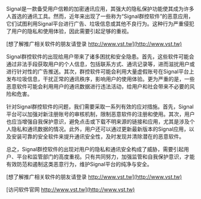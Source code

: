 Signal是一款备受用户信赖的加密通讯应用，其强大的隐私保护功能使其成为许多人首选的通讯工具。然而，近年来出现了一些称为“Signal群控软件”的恶意应用，它们试图利用Signal平台进行广告、垃圾信息或其他不良行为。这种行为严重侵犯了用户的隐私和使用体验，因此需要引起足够的重视。

[想了解推广相关软件的朋友请登录 http://www.vst.tw](http://www.vst.tw)

Signal群控软件的出现给用户带来了诸多困扰和安全隐患。首先，这些软件可能会通过非法手段获取用户的个人信息，包括联系方式、通讯记录等，进而滋扰用户或进行针对性的广告推送。其次，群控软件可能会利用大量虚假账号在Signal平台上发布垃圾信息，干扰正常的通讯秩序，影响用户的使用体验。更为严重的是，一些恶意软件可能会利用用户的通讯数据进行违法活动，给用户和社会带来不必要的风险和危害。

针对Signal群控软件的问题，我们需要采取一系列有效的应对措施。首先，Signal平台可以加强对新注册账号的审核机制，限制恶意软件的注册和使用。其次，用户也应当增强自我保护意识，避免点击或下载不明来源的链接和应用，尤其是涉及个人隐私和通讯数据的情况。此外，用户还可以通过更新最新版本的Signal应用，以及安装可靠的安全软件来提升通讯安全性，及时发现并清除潜在的恶意软件。

总之，Signal群控软件的出现对用户的隐私和通讯安全构成了威胁，需要引起用户、平台和监管部门的高度重视。只有共同努力，加强监管和自我保护意识，才能有效防范和遏制这类恶意行为，维护Signal平台的纯净与安全。

[想了解推广相关软件的朋友请登录 http://www.vst.tw](http://www.vst.tw)


[访问软件官网 http://www.vst.tw](http://www.vst.tw)
